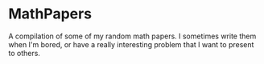 # MathPapers
A compilation of some of my random math papers. I sometimes write them when I'm bored, or have a really interesting problem that I want to present to others.
